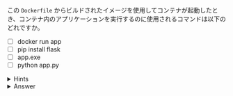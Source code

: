 この `Dockerfile` からビルドされたイメージを使用してコンテナが起動したとき、コンテナ内のアプリケーションを実行するのに使用されるコマンドは以下のどれですか。

- [ ] docker run app
- [ ] pip install flask
- [ ] app.exe
- [ ] python app.py

<details>
  <summary>Hints</summary>

`/root/color-webapp/Dockerfile` を参照して `ENTRYPOINT` のアーギュメントを確認します。

</details>

<details>
  <summary>Answer</summary>

python app.py

</details>